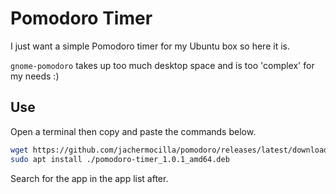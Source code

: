 # Pomodoro Timer

I just want a simple Pomodoro timer for my Ubuntu box so here it is. 

`gnome-pomodoro` takes up too much desktop space and is too 'complex' for my needs :)

## Use
Open a terminal then copy and paste the commands below.  

```bash
wget https://github.com/jachermocilla/pomodoro/releases/latest/download/pomodoro-timer_1.0.1_amd64.deb
sudo apt install ./pomodoro-timer_1.0.1_amd64.deb

```

Search for the app in the app list after.

